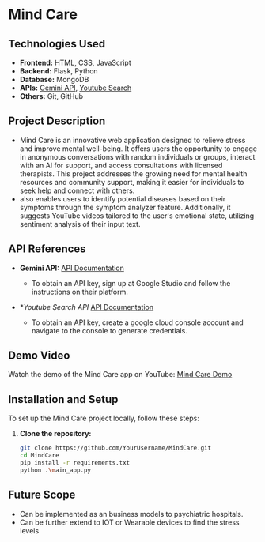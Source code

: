 # Mind Care

## Technologies Used
- **Frontend:** HTML, CSS, JavaScript
- **Backend:** Flask, Python
- **Database:** MongoDB
- **APIs:** [Gemini API](https://aistudio.google.com/apikey), [Youtube Search](https://console.cloud.google.com/apis/dashboard)
- **Others:** Git, GitHub

## Project Description
- Mind Care is an innovative web application designed to relieve stress and improve mental well-being. It offers users the opportunity to engage in anonymous conversations with random individuals or groups, interact with an AI for support, and access consultations with licensed therapists. This project addresses the growing need for mental health resources and community support, making it easier for individuals to seek help and connect with others.
-  also enables users to identify potential diseases based on their symptoms through the symptom analyzer feature. Additionally, it suggests YouTube videos tailored to the user's emotional state, utilizing sentiment analysis of their input text.

## API References
- **Gemini API:** [API Documentation](https://aistudio.google.com/apikey)
  - To obtain an API key, sign up at Google Studio and follow the instructions on their platform.
  
- **Youtube Search API* [API Documentation](https://console.cloud.google.com/apis/dashboard)
  - To obtain an API key, create a google cloud console account and navigate to the console to generate credentials.

## Demo Video
Watch the demo of the Mind Care app on YouTube: [Mind Care Demo](https://youtu.be/tG4C4Ns6sE4)

## Installation and Setup
To set up the Mind Care project locally, follow these steps:

1. **Clone the repository:**
   ```bash
   git clone https://github.com/YourUsername/MindCare.git
   cd MindCare
   pip install -r requirements.txt
   python .\main_app.py


## Future Scope
- Can be implemented as an business models to psychiatric hospitals.
- Can be further extend to IOT or Wearable devices to find the stress levels
